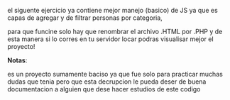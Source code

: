  el siguente ejercicio ya contiene mejor manejo (basico) de JS ya que es capas de 
 agregar y de filtrar personas por categoria,

 para que funcine solo hay que renombrar el archivo .HTML por .PHP y de esta manera 
 si lo corres en tu servidor locar podras visualisar mejor el proyecto! 

**Notas**:

 es un proyecto sumamente baciso ya que fue solo para practicar muchas dudas que tenia 
 pero que esta decrupcion le pueda deser de buena documentacion a alguien que dese 
 hacer estudios de este codigo